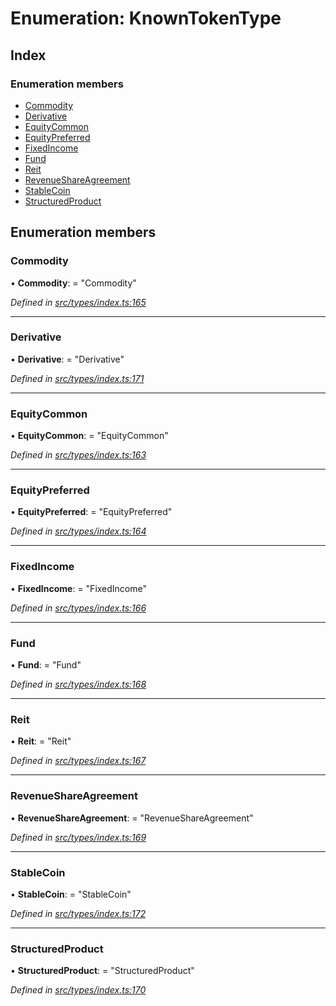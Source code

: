 # Enumeration: KnownTokenType

## Index

### Enumeration members

* [Commodity](knowntokentype.md#commodity)
* [Derivative](knowntokentype.md#derivative)
* [EquityCommon](knowntokentype.md#equitycommon)
* [EquityPreferred](knowntokentype.md#equitypreferred)
* [FixedIncome](knowntokentype.md#fixedincome)
* [Fund](knowntokentype.md#fund)
* [Reit](knowntokentype.md#reit)
* [RevenueShareAgreement](knowntokentype.md#revenueshareagreement)
* [StableCoin](knowntokentype.md#stablecoin)
* [StructuredProduct](knowntokentype.md#structuredproduct)

## Enumeration members

###  Commodity

• **Commodity**: = "Commodity"

*Defined in [src/types/index.ts:165](https://github.com/PolymathNetwork/polymesh-sdk/blob/44d12f59/src/types/index.ts#L165)*

___

###  Derivative

• **Derivative**: = "Derivative"

*Defined in [src/types/index.ts:171](https://github.com/PolymathNetwork/polymesh-sdk/blob/44d12f59/src/types/index.ts#L171)*

___

###  EquityCommon

• **EquityCommon**: = "EquityCommon"

*Defined in [src/types/index.ts:163](https://github.com/PolymathNetwork/polymesh-sdk/blob/44d12f59/src/types/index.ts#L163)*

___

###  EquityPreferred

• **EquityPreferred**: = "EquityPreferred"

*Defined in [src/types/index.ts:164](https://github.com/PolymathNetwork/polymesh-sdk/blob/44d12f59/src/types/index.ts#L164)*

___

###  FixedIncome

• **FixedIncome**: = "FixedIncome"

*Defined in [src/types/index.ts:166](https://github.com/PolymathNetwork/polymesh-sdk/blob/44d12f59/src/types/index.ts#L166)*

___

###  Fund

• **Fund**: = "Fund"

*Defined in [src/types/index.ts:168](https://github.com/PolymathNetwork/polymesh-sdk/blob/44d12f59/src/types/index.ts#L168)*

___

###  Reit

• **Reit**: = "Reit"

*Defined in [src/types/index.ts:167](https://github.com/PolymathNetwork/polymesh-sdk/blob/44d12f59/src/types/index.ts#L167)*

___

###  RevenueShareAgreement

• **RevenueShareAgreement**: = "RevenueShareAgreement"

*Defined in [src/types/index.ts:169](https://github.com/PolymathNetwork/polymesh-sdk/blob/44d12f59/src/types/index.ts#L169)*

___

###  StableCoin

• **StableCoin**: = "StableCoin"

*Defined in [src/types/index.ts:172](https://github.com/PolymathNetwork/polymesh-sdk/blob/44d12f59/src/types/index.ts#L172)*

___

###  StructuredProduct

• **StructuredProduct**: = "StructuredProduct"

*Defined in [src/types/index.ts:170](https://github.com/PolymathNetwork/polymesh-sdk/blob/44d12f59/src/types/index.ts#L170)*
